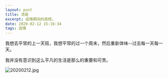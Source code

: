 ```yaml
---
layout: post
title: 鸢尾
excerpt: 疫情期间的感想。
date: 2020-02-12 15:16:34
tags: 疫情
---
```

我想去平常的上一天班，我想平常的过一个周末，然后重新体味--过去每一天每一天。

我并没有意识到这么平凡的生活是那么的重要和可贵。

![20200212.jpg](https://i.loli.net/2020/02/12/kcYgArJNvI8XUGi.jpg)
